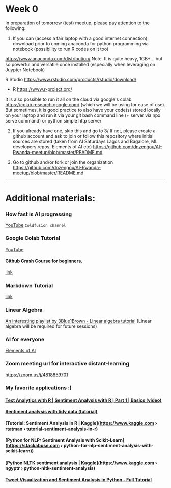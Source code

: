 # Week 0
In preparation of tomorrow (test) meetup, please pay attention to the following:

1. If you can (access a fair laptop with a good internet connection), download prior to coming
anaconda for python programming via notebook (possibility to run R codes on it too)

https://www.anaconda.com/distribution/
Note. It is quite heavy, 1GB+... but so powerful and versatile once installed (especially when leveraging on Juypter Notebook)

R Studio https://www.rstudio.com/products/rstudio/download/
+ R https://www.r-project.org/

It is also possible to run it all on the cloud via google's colab https://colab.research.google.com/
(which we will be using for ease of use). But sometimes, it is good practice to also have your code(s) stored locally on your laptop and run it via your git bash command line (+ server via npx serve command) or python simple http server

2. If you already have one, skip this and go to 3/
If not, please create a github account and ask to join or follow this repository where initial sources are stored (taken from AI Saturdays Lagos and Bagalore, ML developers repos, Elements of AI etc)
https://github.com/dnzengou/AI-Rwanda-meetup/blob/master/README.md

3. Go to github and/or fork or join the organization
https://github.com/dnzengou/AI-Rwanda-meetup/blob/master/README.md

<hr>

# Additional materials:

### How fast is AI progressing
[YouTube](https://youtu.be/mQO2PcEW9BY?t=22)
`Coldfusion channel`

### Google Colab Tutorial
[YouTube](https://youtu.be/f1UK8KPt-KU) 

#### Github Crash Course for beginners.
[link](https://www.youtube.com/watch?v=SWYqp7iY_Tc)

### Markdown Tutorial
[link](https://www.markdowntutorial.com/)

### Linear Algebra
[An interesting playlist by 3Blue1Brown - Linear algebra tutorial](https://www.youtube.com/watch?v=fNk_zzaMoSs&list=PLZHQObOWTQDPD3MizzM2xVFitgF8hE_ab) (Linear algebra will be required for future sessions)

### AI for everyone
[Elements of AI](https://docs.google.com/presentation/d/1aI_iMSnQomuiZe7ZcUEcV4EmUeJqzo0zFc6-TEVbZiU/)

### Zoom meeting url for interactive distant-learning
https://zoom.us/j/4818859701

### My favorite applications :)
#### [Text Analytics with R | Sentiment Analysis with R | Part 1 | Basics (video)](https://youtu.be/y21yWgMWMc8)
#### [Sentiment analysis with tidy data (tutorial)](https://www.tidytextmining.com/sentiment.html)
#### [Tutorial: Sentiment Analysis in R | Kaggle](https://www.kaggle.com › rtatman › tutorial-sentiment-analysis-in-r)
#### [Python for NLP: Sentiment Analysis with Scikit-Learn](https://stackabuse.com › python-for-nlp-sentiment-analysis-with-scikit-learn))
#### [Python NLTK sentiment analysis | Kaggle](https://www.kaggle.com › ngyptr › python-nltk-sentiment-analysis)
#### [Tweet Visualization and Sentiment Analysis in Python - Full Tutorial](https://youtu.be/1gQ6uG5Ujiw)
